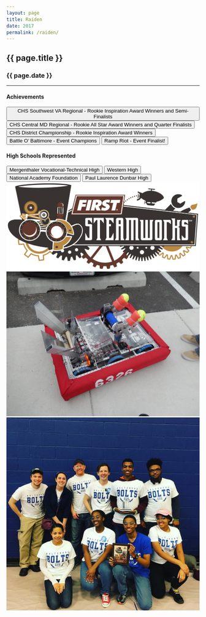 ```yaml
---
layout: page
title: Raiden
date: 2017
permalink: /raiden/
---
```


<div class="container" markdown="1">
<section class="card bg-light page-card p-4" markdown="1">

<h1 class="mx-auto pb-2">{{ page.title }}</h1>
<h3 class="mx-auto">{{ page.date }}</h3>
<hr>

<h4 class="p-0">Achievements</h4>
<button type="button" class="page-button m-1 btn btn-primary">CHS Southwest VA Regional - Rookie Inspiration Award Winners and Semi-Finalists</button>
<button type="button" class="page-button m-1 btn btn-primary">CHS Central MD Regional - Rookie All Star Award Winners and Quarter Finalists</button>
<button type="button" class="page-button m-1 btn btn-primary">CHS District Championship - Rookie Inspiration Award Winners</button>
<button type="button" class="page-button m-1 btn btn-primary">Battle O’ Baltimore - Event Champions</button>
<button type="button" class="page-button m-1 btn btn-primary">Ramp Riot - Event Finalist!</button>

<h4 class="mt-2 p-0">High Schools Represented</h4>
<button type="button" class="page-outline-button m-1 btn btn-outline-primary">Mergenthaler Vocational-Technical High</button>
<button type="button" class="page-outline-button m-1 btn btn-outline-primary">Western High</button>
<button type="button" class="page-outline-button m-1 btn btn-outline-primary">National Academy Foundation</button>
<button type="button" class="page-outline-button m-1 btn btn-outline-primary">Paul Laurence Dunbar High</button>

<div class="p-0">
<img src="/assets/img/robots/raiden-1.jpg" class="img-fluid mx-auto my-2 rounded" />
<img src="/assets/img/robots/raiden-2.jpg" class="img-fluid mx-auto my-2 rounded" />
<img src="/assets/img/robots/raiden-3.jpg" class="img-fluid mx-auto mt-2 rounded" />
</div>

</section>
</div>